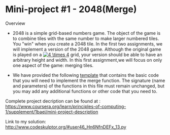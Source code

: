 # Mini-project #1 - 2048(Merge)

Overview
* 2048 is a simple grid-based numbers game. The object of the game is to combine tiles with the same number to make larger numbered tiles. You "win" when you create a 2048 tile. In the first two assignments, we will implement a version of the 2048 game. Although the original game is played on a <a href="https://www.codecogs.com/eqnedit.php?latex=4&space;\times&space;4" target="_blank"><img src="https://latex.codecogs.com/gif.latex?4&space;\times&space;4" title="4 \times 4" /></a> grid, your version should be able to have an arbitrary height and width. In this first assignment,we will focus on only one aspect of the game: merging tiles.

* We have provided the following [template](http://www.codeskulptor.org/#poc_2048_merge_template.py) that contains the basic code that you will need to implement the merge function. The signature (name and parameters) of the functions in this file must remain unchanged, but you may add any additional functions or other code that you need to.

Complete project decription can be found at : 
<https://www.coursera.org/learn/principles-of-computing-1/supplement/1baei/mini-project-description>

Link to my solution:
<http://www.codeskulptor.org/#user46_Hn6NfnDEFx_13.py>
